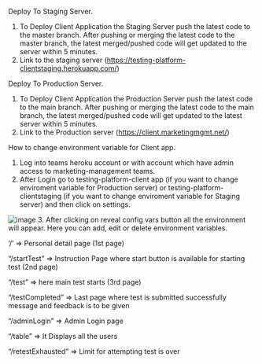 Deploy To Staging Server.
1. To Deploy Client Application the Staging Server push the latest code to the master branch. After pushing or merging the latest code to the master branch, the latest merged/pushed code will get updated to the server within 5 minutes.
3. Link to the staging server (https://testing-platform-clientstaging.herokuapp.com/) 

Deploy To Production Server.
1. To Deploy Client Application the Production Server push the latest code to the main branch. After pushing or merging the latest code to the main branch, the latest merged/pushed code will get updated to the latest server within 5 minutes.
3. Link to the Production server (https://client.marketingmgmt.net/)

How to change environment variable for Client app.
1. Log into teams heroku account or with account which have admin access to marketing-management teams.
2. After Login go to testing-platform-client app (if you want to change enviroment variable for Production server) or testing-platform-clientstaging (if you want to change enviroment variable for Staging server) and then click on settings. 

![image](https://user-images.githubusercontent.com/50096917/209548870-011ec664-649e-4a45-9db1-276e45c1dc42.png)
3. After clicking on reveal config vars button all the environment will appear. Here you can add, edit or delete environment variables.

‘/’ => Personal detail page (1st page)

“/startTest” => Instruction Page where start button is available for starting test (2nd page)

“/test” => here main test starts (3rd page)

“/testCompleted” => Last page where test is submitted successfully message and feedback is to be given

“/adminLogin” => Admin Login page

“/table” => It Displays all the users

“/retestExhausted” => Limit for attempting test is over




